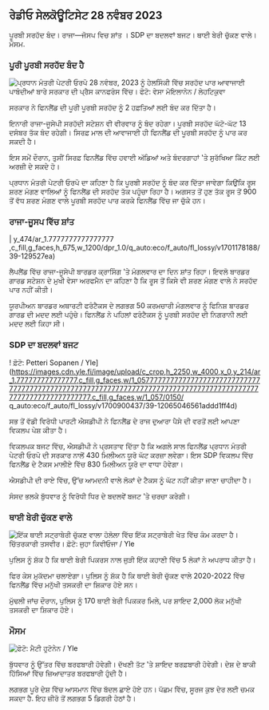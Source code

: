 ਰੇਡੀਓ ਸੇਲਕੋਊਟਿਸੇਟ 28 ਨਵੰਬਰ 2023
-------------------------------------------

ਪੂਰਬੀ ਸਰਹੱਦ ਬੰਦ। ਰਾਜਾ—ਜੋਸਪ ਵਿਚ ਸ਼ਾਂਤ । SDP ਦਾ ਬਦਲਵਾਂ ਬਜਟ। ਥਾਈ ਬੇਰੀ ਚੁੱਕਣ ਵਾਲੇ। ਮੌਸਮ.

### ਪੂਰੀ ਪੂਰਬੀ ਸਰਹੱਦ ਬੰਦ ਹੈ

![ਪ੍ਰਧਾਨ ਮੰਤਰੀ ਪੇਟਰੀ ਓਰਪੋ 28 ਨਵੰਬਰ, 2023 ਨੂੰ ਹੇਲਸਿੰਕੀ ਵਿੱਚ ਸਰਹੱਦ ਪਾਰ ਆਵਾਜਾਈ ਪਾਬੰਦੀਆਂ ਬਾਰੇ ਸਰਕਾਰ ਦੀ ਪ੍ਰੈਸ ਕਾਨਫਰੰਸ ਵਿੱਚ। ਫੋਟੋ: ਵੇਸਾ ਮੋਇਲਾਨੇਨ / ਲੇਹਟਿਕੁਵਾ](https://images.cdn.yle.fi/image/upload/c_crop,h_2880,w_5120,x_0,y_533/ar_1.777777777777777,c_fill,g_faces,h_675,w_1200/dpr_1.0/q_auto:eco/f_auto/fl_2858/1977777777777,c_fill65f7fb63bc0)

ਸਰਕਾਰ ਨੇ ਫਿਨਲੈਂਡ ਦੀ ਪੂਰੀ ਪੂਰਬੀ ਸਰਹੱਦ ਨੂੰ 2 ਹਫ਼ਤਿਆਂ ਲਈ ਬੰਦ ਕਰ ਦਿੱਤਾ ਹੈ।

ਇਨਾਰੀ ਰਾਜਾ-ਜੂਸੇਪੀ ਸਰਹੱਦੀ ਸਟੇਸ਼ਨ ਵੀ ਵੀਰਵਾਰ ਨੂੰ ਬੰਦ ਰਹੇਗਾ। ਪੂਰਬੀ ਸਰਹੱਦ ਘੱਟੋ-ਘੱਟ 13 ਦਸੰਬਰ ਤੱਕ ਬੰਦ ਰਹੇਗੀ। ਸਿਰਫ਼ ਮਾਲ ਦੀ ਆਵਾਜਾਈ ਹੀ ਫਿਨਲੈਂਡ ਦੀ ਪੂਰਬੀ ਸਰਹੱਦ ਨੂੰ ਪਾਰ ਕਰ ਸਕਦੀ ਹੈ।

ਇਸ ਸਮੇਂ ਦੌਰਾਨ, ਤੁਸੀਂ ਸਿਰਫ਼ ਫਿਨਲੈਂਡ ਵਿੱਚ ਹਵਾਈ ਅੱਡਿਆਂ ਅਤੇ ਬੰਦਰਗਾਹਾਂ 'ਤੇ ਸੁਰੱਖਿਆ ਕਿੱਟ ਲਈ ਅਰਜ਼ੀ ਦੇ ਸਕਦੇ ਹੋ।

ਪ੍ਰਧਾਨ ਮੰਤਰੀ ਪੇਟਰੀ ਓਰਪੋ ਦਾ ਕਹਿਣਾ ਹੈ ਕਿ ਪੂਰਬੀ ਸਰਹੱਦ ਨੂੰ ਬੰਦ ਕਰ ਦਿੱਤਾ ਜਾਵੇਗਾ ਕਿਉਂਕਿ ਰੂਸ ਸ਼ਰਣ ਮੰਗਣ ਵਾਲਿਆਂ ਨੂੰ ਫਿਨਲੈਂਡ ਦੀ ਸਰਹੱਦ ਤੱਕ ਪਹੁੰਚਾ ਰਿਹਾ ਹੈ। ਅਗਸਤ ਤੋਂ ਹੁਣ ਤੱਕ ਰੂਸ ਤੋਂ 900 ਤੋਂ ਵੱਧ ਸ਼ਰਣ ਮੰਗਣ ਵਾਲੇ ਪੂਰਬੀ ਸਰਹੱਦ ਪਾਰ ਕਰਕੇ ਫਿਨਲੈਂਡ ਵਿੱਚ ਜਾ ਚੁੱਕੇ ਹਨ।

### ਰਾਜਾ-ਜੂਸਪ ਵਿੱਚ ਸ਼ਾਂਤ

| y_474/ar_1.7777777777777777 ,c_fill,g_faces,h_675,w_1200/dpr_1.0/q_auto:eco/f_auto/fl_lossy/v1701178188/39-129527ea)

ਲੈਪਲੈਂਡ ਵਿੱਚ ਰਾਜਾ-ਜੂਸੇਪੀ ਬਾਰਡਰ ਕ੍ਰਾਸਿੰਗ 'ਤੇ ਮੰਗਲਵਾਰ ਦਾ ਦਿਨ ਸ਼ਾਂਤ ਰਿਹਾ। ਇਵਲੋ ਬਾਰਡਰ ਗਾਰਡ ਸਟੇਸ਼ਨ ਦੇ ਮੁਖੀ ਵੇਸਾ ਅਰਫਮੈਨ ਦਾ ਕਹਿਣਾ ਹੈ ਕਿ ਰੂਸ ਤੋਂ ਕਿਸੇ ਵੀ ਸ਼ਰਣ ਮੰਗਣ ਵਾਲੇ ਨੇ ਸਰਹੱਦ ਪਾਰ ਨਹੀਂ ਕੀਤੀ।

ਯੂਰਪੀਅਨ ਬਾਰਡਰ ਅਥਾਰਟੀ ਫਰੰਟੈਕਸ ਦੇ ਲਗਭਗ 50 ਕਰਮਚਾਰੀ ਮੰਗਲਵਾਰ ਨੂੰ ਫਿਨਿਸ਼ ਬਾਰਡਰ ਗਾਰਡ ਦੀ ਮਦਦ ਲਈ ਪਹੁੰਚੇ। ਫਿਨਲੈਂਡ ਨੇ ਪਹਿਲਾਂ ਫਰੰਟੈਕਸ ਨੂੰ ਪੂਰਬੀ ਸਰਹੱਦ ਦੀ ਨਿਗਰਾਨੀ ਲਈ ਮਦਦ ਲਈ ਕਿਹਾ ਸੀ।

### SDP ਦਾ ਬਦਲਵਾਂ ਬਜਟ

! ਫ਼ੋਟੋ: Petteri Sopanen / Yle](https://images.cdn.yle.fi/image/upload/c_crop,h_2250,w_4000,x_0,y_214/ar_1.777777777777777,c_fill,g_faces,w/1_057777777777777777777777777777777777777777777777777777777777777777777777777777777777777777777777777777777777777,c_fill,g_faces,w/1_057/0150/ q_auto:eco/f_auto/fl_lossy/v1700900437/39-12065046561addd1ff4d)

ਸਭ ਤੋਂ ਵੱਡੀ ਵਿਰੋਧੀ ਪਾਰਟੀ ਐਸਡੀਪੀ ਨੇ ਫਿਨਲੈਂਡ ਦੇ ਰਾਜ ਦੁਆਰਾ ਪੈਸੇ ਦੀ ਵਰਤੋਂ ਲਈ ਆਪਣਾ ਵਿਕਲਪ ਪੇਸ਼ ਕੀਤਾ ਹੈ।

ਵਿਕਲਪਕ ਬਜਟ ਵਿੱਚ, ਐਸਡੀਪੀ ਨੇ ਪ੍ਰਸਤਾਵ ਦਿੱਤਾ ਹੈ ਕਿ ਅਗਲੇ ਸਾਲ ਫਿਨਲੈਂਡ ਪ੍ਰਧਾਨ ਮੰਤਰੀ ਪੇਟਰੀ ਓਰਪੋ ਦੀ ਸਰਕਾਰ ਨਾਲੋਂ 430 ਮਿਲੀਅਨ ਯੂਰੋ ਘੱਟ ਕਰਜ਼ਾ ਲਵੇਗਾ। ਇਸ SDP ਵਿਕਲਪ ਵਿੱਚ ਫਿਨਲੈਂਡ ਦੇ ਟੈਕਸ ਮਾਲੀਏ ਵਿੱਚ 830 ਮਿਲੀਅਨ ਯੂਰੋ ਦਾ ਵਾਧਾ ਹੋਵੇਗਾ।

ਐਸਡੀਪੀ ਦੀ ਰਾਏ ਵਿੱਚ, ਉੱਚ ਆਮਦਨੀ ਵਾਲੇ ਲੋਕਾਂ ਦੇ ਟੈਕਸ ਨੂੰ ਘੱਟ ਨਹੀਂ ਕੀਤਾ ਜਾਣਾ ਚਾਹੀਦਾ ਹੈ।

ਸੰਸਦ ਭਲਕੇ ਬੁੱਧਵਾਰ ਨੂੰ ਵਿਰੋਧੀ ਧਿਰ ਦੇ ਬਦਲਵੇਂ ਬਜਟ 'ਤੇ ਚਰਚਾ ਕਰੇਗੀ।

### ਥਾਈ ਬੇਰੀ ਚੁੱਕਣ ਵਾਲੇ

![ਇੱਕ ਥਾਈ ਸਟ੍ਰਾਬੇਰੀ ਚੁੱਕਣ ਵਾਲਾ ਹੋਲੋਲਾ ਵਿੱਚ ਇੱਕ ਸਟ੍ਰਾਬੇਰੀ ਖੇਤ ਵਿੱਚ ਕੰਮ ਕਰਦਾ ਹੈ। ਚਿੱਤਰਕਾਰੀ ਤਸਵੀਰ। ਫ਼ੋਟੋ: ਜੁਹਾ ਕਿਵੀਓਜਾ / Yle](https://images.cdn.yle.fi/image/upload/c_crop,h_3158,w_5615,x_0,y_362/ar_1.777777777777777,c_fill,g_faces,h/1_277777777777777777777777777777777777777777777777777777777777777777777777777777777777777777777777777,c_fill,g_faces,w/1_050/d_057/q_auto:eco/f_auto/fl_lossy/v1697111616/39-11854426527dce6a43a2)

ਪੁਲਿਸ ਨੂੰ ਸ਼ੱਕ ਹੈ ਕਿ ਥਾਈ ਬੇਰੀ ਪਿਕਰਸ ਨਾਲ ਜੁੜੀ ਇੱਕ ਕਹਾਣੀ ਵਿੱਚ 5 ਲੋਕਾਂ ਨੇ ਅਪਰਾਧ ਕੀਤਾ ਹੈ।

ਫਿਰ ਕੇਸ ਮੁਕੱਦਮਾ ਚਲਾਏਗਾ। ਪੁਲਿਸ ਨੂੰ ਸ਼ੱਕ ਹੈ ਕਿ ਥਾਈ ਬੇਰੀ ਚੁੱਕਣ ਵਾਲੇ 2020-2022 ਵਿੱਚ ਫਿਨਲੈਂਡ ਵਿੱਚ ਮਨੁੱਖੀ ਤਸਕਰੀ ਦਾ ਸ਼ਿਕਾਰ ਹੋਏ ਸਨ।

ਮੁੱਢਲੀ ਜਾਂਚ ਦੌਰਾਨ, ਪੁਲਿਸ ਨੂੰ 170 ਥਾਈ ਬੇਰੀ ਪਿਕਕਰ ਮਿਲੇ, ਪਰ ਸ਼ਾਇਦ 2,000 ਲੋਕ ਮਨੁੱਖੀ ਤਸਕਰੀ ਦਾ ਸ਼ਿਕਾਰ ਹੋਏ।

### ਮੌਸਮ

![ ਫੋਟੋ: ਮੈਟੀ ਹੂਟੋਨੇਨ / Yle](https://images.cdn.yle.fi/image/upload/c_crop,h_1080,w_1919,x_0,y_0/ar_1.7777777777777777,c_fill,g_faces,h_65777777777777777777777777777777777777777777777777777777777777777777777777777777777777777777777777777777777777777777777777777777777777777777,c_fill,g_faces,h_155/d_015/015/0/q_auto:eco/f_auto/fl_lossy/v1701179634/39-12078316565f0cf485dd)

ਬੁੱਧਵਾਰ ਨੂੰ ਉੱਤਰ ਵਿੱਚ ਬਰਫਬਾਰੀ ਹੋਵੇਗੀ। ਦੱਖਣੀ ਤੱਟ 'ਤੇ ਸ਼ਾਇਦ ਬਰਫ਼ਬਾਰੀ ਹੋਵੇਗੀ। ਦੇਸ਼ ਦੇ ਬਾਕੀ ਹਿੱਸਿਆਂ ਵਿੱਚ ਜ਼ਿਆਦਾਤਰ ਬਰਫਬਾਰੀ ਹੁੰਦੀ ਹੈ।

ਲਗਭਗ ਪੂਰੇ ਦੇਸ਼ ਵਿੱਚ ਆਸਮਾਨ ਵਿੱਚ ਬੱਦਲ ਛਾਏ ਹੋਏ ਹਨ। ਪੱਛਮ ਵਿੱਚ, ਸੂਰਜ ਕੁਝ ਦੇਰ ਲਈ ਚਮਕ ਸਕਦਾ ਹੈ. ਇਹ ਜ਼ੀਰੋ ਤੋਂ ਲਗਭਗ 5 ਡਿਗਰੀ ਹੇਠਾਂ ਹੈ।